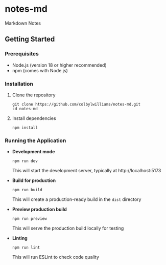 # notes-md
Markdown Notes

## Getting Started

### Prerequisites
- Node.js (version 18 or higher recommended)
- npm (comes with Node.js)

### Installation
1. Clone the repository
   ```
   git clone https://github.com/colbylwilliams/notes-md.git
   cd notes-md
   ```

2. Install dependencies
   ```
   npm install
   ```

### Running the Application
- **Development mode**
  ```
  npm run dev
  ```
  This will start the development server, typically at http://localhost:5173

- **Build for production**
  ```
  npm run build
  ```
  This will create a production-ready build in the `dist` directory

- **Preview production build**
  ```
  npm run preview
  ```
  This will serve the production build locally for testing

- **Linting**
  ```
  npm run lint
  ```
  This will run ESLint to check code quality
